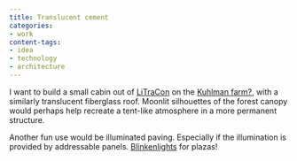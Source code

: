 ```yaml
---
title: Translucent cement
categories:
- work
content-tags:
- idea
- technology
- architecture
---
```


I want to build a small cabin out of [LiTraCon][1] on the [Kuhlman farm?][2], with a similarly translucent fiberglass roof.  Moonlit silhouettes of the forest canopy would perhaps help recreate a tent-like atmosphere in a more permanent structure.

   [1]: http://optics.org/articles/news/10/3/10/1
   [2]: /library/stuff/kuhlman-farm.html

Another fun use would be illuminated paving.  Especially if the illumination is provided by addressable panels.  [Blinkenlights][3] for plazas!

   [3]: http://www.blinkenlights.de/
